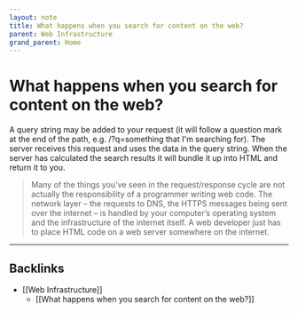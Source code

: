 ```yaml
---
layout: note
title: What happens when you search for content on the web?
parent: Web Infrastructure
grand_parent: Home
---
```


# What happens when you search for content on the web?

A query string may be added to your request (it will follow a question mark at the end of the path, e.g. /?q=something that I'm searching for). The server receives this request and uses the data in the query string. When the server has calculated the search results it will bundle it up into HTML and return it to you.

> Many of the things you’ve seen in the request/response cycle are not actually the responsibility of a programmer writing web code. The network layer – the requests to DNS, the HTTPS messages being sent over the internet – is handled by your computer’s operating system and the infrastructure of the internet itself. A web developer just has to place HTML code on a web server somewhere on the internet.

---
## Backlinks
* [[Web Infrastructure]]
	* [[What happens when you search for content on the web?]]

